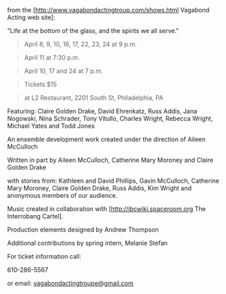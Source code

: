 from the [http://www.vagabondactingtroup.com/shows.html Vagabond Acting web site]:

"Life at the bottom of the glass, and the spirits we all serve."

> April 8, 9, 10, 16, 17, 22, 23, 24 at 9 p.m.
> April 11 at 7:30 p.m.
> April 10, 17 and 24 at 7 p.m.
> Tickets $15
> at L2 Restaurant, 2201 South St, Philadelphia, PA

Featuring: Claire Golden Drake, David Ehrenkatz, Russ Addis, Jana Nogowski, Nina Schrader, Tony Vitullo, Charles Wright, Rebecca Wright, Michael Yates and Todd Jones

An ensemble development work created under the direction of Aileen McCulloch

Written in part by Aileen McCulloch, Catherine Mary Moroney and Claire Golden Drake
with stories from: Kathleen and David Phillips, Gavin McCulloch, Catherine Mary Moroney, Claire Golden Drake, Russ Addis, Kim Wright and anonymous members of our audience.

Music created in collaboration with [http://ibcwiki.spaceroom.org The Interrobang Cartel].

Production elements designed by Andrew Thompson

Additional contributions by spring intern, Melanie Stefan

For ticket information call:
610-286-5567
or email:  vagabondactingtroupe@gmail.com 